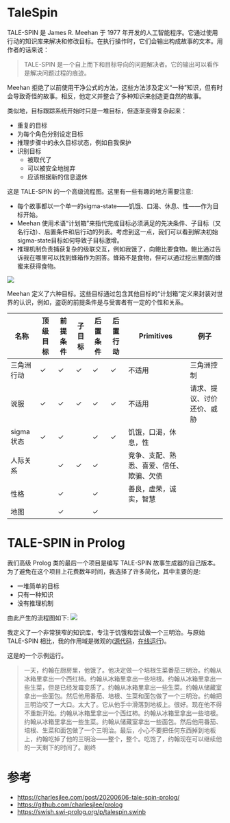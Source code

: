 # TaleSpin
TALE-SPIN 是 James R. Meehan 于 1977 年开发的人工智能程序。它通过使用行动的知识库来解决和修改目标。在执行操作时，它们会输出构成故事的文本。用作者的话来说：

>TALE-SPIN 是一个自上而下和目标导向的问题解决者。它的输出可以看作是解决问题过程的痕迹。

Meehan 拒绝了以前使用干净公式的方法，这些方法涉及定义“一种”知识，但有时会导致奇怪的故事。相反，他定义并整合了多种知识来创造更自然的故事。

类似地，目标跟踪系统开始时只是一堆目标，但逐渐变得复杂起来：
* 重复的目标
* 为每个角色分别设定目标
* 推理步骤中的永久目标状态，例如自我保护
* 识别目标
    * 被取代了
    * 可以被安全地抛弃
    * 应该根据新的信息退休

这是 TALE-SPIN 的一个高级流程图。这里有一些有趣的地方需要注意:

* 每个故事都以一个单一的sigma-state——饥饿、口渴、休息、性——作为目标开始。
* Meehan 使用术语“计划箱”来指代完成目标必须满足的先决条件、子目标（又名行动）、后置条件和后行动的列表。考虑到这一点，我们可以看到解决初始sigma-state目标如何导致子目标激增。
* 推理机制负责捕获复杂的级联交互，例如我饿了，向鲍比要食物。鲍比通过告诉我在哪里可以找到蜂箱作为回答。蜂箱不是食物，但可以通过挖出里面的蜂蜜来获得食物。

![](../doc/img/20200606-tale-spin-prolog-flow.svg)

Meehan 定义了六种目标。这些目标通过包含其他目标的“计划箱”定义来封装对世界的认识，例如，盗窃的前提条件是与受害者有一定的个性和关系。

|名称|顶级目标|前提条件|子目标|后置条件|后置行动|Primitives|例子|
|-|-|-|-|-|-|-|-|
|三角洲行动|✓|✓|✓|✓|✓|不适用|三角洲控制|
|说服|✓|✓|✓|✓|✓|不适用|请求、提议、讨价还价、威胁|
|sigma状态|✓|✓||✓|✓|饥饿，口渴，休息，性||
|人际关系||✓|✓|✓||竞争、支配、熟悉、喜爱、信任、欺骗、欠债||
|性格||✓||✓||善良，虚荣，诚实，智慧||
|地图||✓||✓||||

# TALE-SPIN in Prolog
我们高级 Prolog 类的最后一个项目是编写 TALE-SPIN 故事生成器的自己版本。为了避免在这个项目上花费数年时间，我选择了许多简化，其中主要的是:
* 一堆简单的目标
* 只有一种知识
* 没有推理机制

由此产生的流程图如下:
![](../doc/img/20200606-tale-spin-prolog-flow-mine.svg)

我定义了一个非常狭窄的知识库，专注于饥饿和尝试做一个三明治。与原始 TALE-SPIN 相比，我的作用域是微观的([源代码](https://github.com/charlesjlee/prolog)，[在线运行](https://swish.swi-prolog.org/p/talespin.swinb))。

这是的一个示例运行。

>一天，约翰在厨房里，他饿了。他决定做一个培根生菜番茄三明治。约翰从冰箱里拿出一个西红柿。约翰从冰箱里拿出一些培根。约翰从冰箱里拿出一些生菜，但是已经发霉变质了。约翰从冰箱里拿出一些生菜。约翰从储藏室拿出一些面包。然后他用番茄、培根、生菜和面包做了一个三明治。约翰把三明治咬了一大口。太大了。它从他手中滑落到地板上。很好。现在他不得不重新开始。约翰从冰箱里拿出一个西红柿。约翰从冰箱里拿出一些培根。约翰从冰箱里拿出一些生菜。约翰从储藏室拿出一些面包。然后他用番茄、培根、生菜和面包做了一个三明治。最后，小心不要把任何东西掉到地板上，约翰吃掉了他的三明治——整个，整个。吃饱了，约翰现在可以继续他的一天剩下的时间了。剧终


# 参考
* https://charlesjlee.com/post/20200606-tale-spin-prolog/
* https://github.com/charlesjlee/prolog
* https://swish.swi-prolog.org/p/talespin.swinb